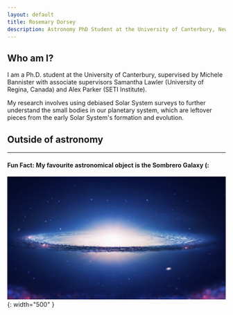 ```yaml
---
layout: default
title: Rosemary Dorsey
description: Astronomy PhD Student at the University of Canterbury, New Zealand
---
```


## Who am I?

I am a Ph.D. student at the University of Canterbury, supervised by Michele Bannister with associate supervisors Samantha Lawler (University of Regina, Canada) and Alex Parker (SETI Institute).

My research involves using debiased Solar System surveys to further understand the small bodies in our planetary system, which are leftover pieces from the early Solar System's formation and evolution.

## Outside of astronomy

***

#### Fun Fact: My favourite astronomical object is the Sombrero Galaxy (:
![Sombrero](/assets/images/Sombrero-Galaxy.jpg){: width="500" }
